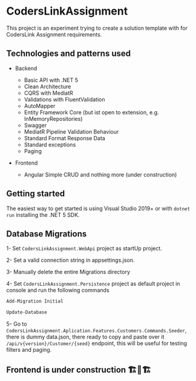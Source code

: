 ﻿# CodersLinkAssignment

This project is an experiment trying to create a solution template with for CodersLink Assignment requirements.



## Technologies and patterns used

- Backend
  - Basic API with .NET 5
  - Clean Architecture
  - CQRS with MediatR
  - Validations with FluentValidation
  - AutoMapper
  - Entity Framework Core (but ist open to extension, e.g. InMemoryRepositories)
  - Swagger
  - MediatR Pipeline Validation Behaviour
  - Standard Format Response Data
  - Standard exceptions
  - Paging


- Frontend
  - Angular Simple CRUD and nothing more (under construction)


## Getting started

The easiest way to get started is using Visual Studio 2019+ or with `dotnet run` installing the .NET 5 SDK.

## Database Migrations

1- Set ```CodersLinkAssignment.WebApi``` project as startUp project.

2- Set a valid connection string in appsettings.json.

3- Manually delete the entire Migrations directory

4- Set ```CodersLinkAssignment.Persistence``` project as default project in console and run the following commands

```bash
Add-Migration Initial
```
```bash
Update-Database
```


5- Go to ```CodersLinkAssignment.Aplication.Features.Customers.Commands.Seeder```, there is dummy data.json, there ready to copy and paste over it 
```/api/v{version}/Customer/{seed}``` endpoint, this will be useful for testing filters and paging. 


## Frontend is under construction 🏗️🚧🏗️
